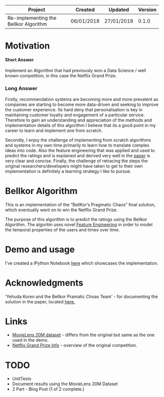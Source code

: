 
| Project                               | Created    | Updated    | Version |
|---------------------------------------|------------|------------|---------|
| Re-implementing the Bellkor Algorithm | 06/01/2018 | 27/01/2018 | 0.1.0   |

# Motivation

#### Short Answer

Implement an Algorithm that had previously won a Data Science / well known competition, in this case the Netflix Grand Prize.

### Long Answer

Firstly, recommendation systems are becoming more and more prevalent as companies are starting to become more data-driven and seeking to improve the customer experience. Its hard deny that personalisation is key in maintaining customer loyalty and engagement of a particular service. Therefore to gain an understanding and appreciation of the methods and implementation details of this algorithm I believe that its a good point in my career to learn and implement one from scratch.

Secondly, I enjoy the challenge of implementing from scratch algorithms and systems in my own time primarily to learn how to translate complex ideas into code. Also the feature engineering that was applied and used to predict the ratings and is explained and derived very well in the [paper](https://netflixprize.com/assets/GrandPrize2009_BPC_BellKor.pdf) is very clear and concise. Finally, the challenge of retracing the steps the original researchers/developers might have taken to get to their own implementation is definitely a learning strategy I like to pursue.

# Bellkor Algorithm

This is an implementation of the “BellKor’s Pragmatic Chaos” final solution, which eventually went on to win the Netflix Grand Prize. 

The purpose of this algorithm is to predict the ratings using the Bellkor Algorithm. The algoritm uses novel [Feature Engineering](https://en.wikipedia.org/wiki/Feature_engineering) in order to model the temporal properties of the users and times over time.

# Demo and usage

I've created a IPython Notebook [here](resources/Demo.ipynb) which showcases the implementation.

# Acknowledgments

'Yehuda Koren and the Bellkor Pramatic Choas Team' - for documenting the solution in the paper, located [here.](https://netflixprize.com/assets/GrandPrize2009_BPC_BellKor.pdf)

# Links

*   [MovieLens 20M dataset](https://grouplens.org/datasets/movielens/) - differs from the original but same as the one used in the demo.
*   [Netflix Grand Prize Info](https://en.wikipedia.org/wiki/Netflix_Prize) - overview of the original competition.

# TODO

*   UnitTests
*   Document results using the MovieLens 20M Dataset
*   2 Part - Blog Post (1 of 2 complete.)
